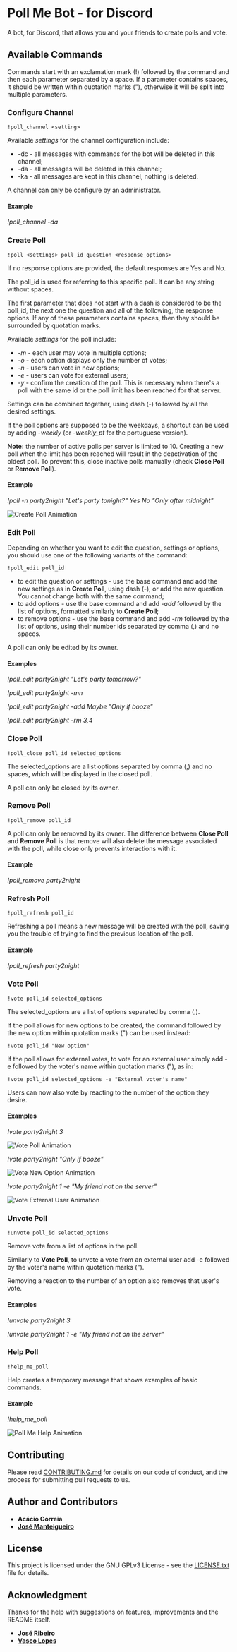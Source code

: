 # Poll Me Bot - for Discord

A bot, for Discord, that allows you and your friends to create polls and vote.

## Available Commands

Commands start with an exclamation mark (!) followed by the command and then each parameter separated by a space. If a parameter contains spaces, it should be written within quotation marks ("), otherwise it will be split into multiple parameters.

### Configure Channel

```
!poll_channel <setting>
```

Available *settings* for the channel configuration include:
* -dc - all messages with commands for the bot will be deleted in this channel;
* -da - all messages will be deleted in this channel;
* -ka - all messages are kept in this channel, nothing is deleted.

A channel can only be configure by an administrator.

#### Example
*!poll_channel -da*

### Create Poll

```
!poll <settings> poll_id question <response_options>
```

If no response options are provided, the default responses are Yes and No.

The poll_id is used for referring to this specific poll. It can be any string without spaces.

The first parameter that does not start with a dash is considered to be the poll_id, the next one the question and all of the following, the response options. If any of these parameters contains spaces, then they should be surrounded by quotation marks.

Available *settings* for the poll include:
* *-m* - each user may vote in multiple options;
* *-o* - each option displays only the number of votes;
* *-n* - users can vote in new options;
* *-e* - users can vote for external users;
* *-y* - confirm the creation of the poll. This is necessary when there's a poll with the same id or the poll limit has been reached for that server.

Settings can be combined together, using dash (-) followed by all the desired settings.

If the poll options are supposed to be the weekdays, a shortcut can be used by adding *-weekly* (or *-weekly_pt* for the portuguese version).

**Note:** the number of active polls per server is limited to 10. Creating a new poll when the limit has been reached will result in the deactivation of the oldest poll. To prevent this, close inactive polls manually (check **Close Poll** or **Remove Poll**).

#### Example
*!poll -n party2night "Let's party tonight?" Yes No "Only after midnight"*

![Create Poll Animation](https://raw.githubusercontent.com/correia55/PollMeBot/master/resources/create_poll.gif)

### Edit Poll

Depending on whether you want to edit the question, settings or options, you should use one of the following variants of the command:

```
!poll_edit poll_id
```

* to edit the question or settings - use the base command and add the new settings as in **Create Poll**, using dash (-), or add the new question. You cannot change both with the same command;
* to add options - use the base command and add *-add* followed by the list of options, formatted similarly to **Create Poll**;
* to remove options - use the base command and add *-rm* followed by the list of options, using their number ids separated by comma (,) and no spaces.

A poll can only be edited by its owner.

#### Examples
*!poll_edit party2night "Let's party tomorrow?"*

*!poll_edit party2night -mn*

*!poll_edit party2night -add Maybe "Only if booze"*

*!poll_edit party2night -rm 3,4*


### Close Poll

```
!poll_close poll_id selected_options
```
The selected_options are a list options separated by comma (,) and no spaces, which will be displayed in the closed poll.

A poll can only be closed by its owner.

### Remove Poll

```
!poll_remove poll_id
```

A poll can only be removed by its owner. The difference between **Close Poll** and **Remove Poll** is that remove will also delete the message associated with the poll, while close only prevents interactions with it.

#### Example
*!poll_remove party2night*


### Refresh Poll

```
!poll_refresh poll_id
```

Refreshing a poll means a new message will be created with the poll, saving you the trouble of trying to find the previous location of the poll.

#### Example
*!poll_refresh party2night*


### Vote Poll

```
!vote poll_id selected_options
```
The selected_options are a list of options separated by comma (,).

If the poll allows for new options to be created, the command followed by the new option within quotation marks (") can be used instead:
```
!vote poll_id "New option"
```

If the poll allows for external votes, to vote for an external user simply add -e followed by the voter's name within quotation marks ("), as in:
```
!vote poll_id selected_options -e "External voter's name"
```

Users can now also vote by reacting to the number of the option they desire.

#### Examples
*!vote party2night 3*

![Vote Poll Animation](https://raw.githubusercontent.com/correia55/PollMeBot/master/resources/vote_poll.gif)

*!vote party2night "Only if booze"*

![Vote New Option Animation](https://raw.githubusercontent.com/correia55/PollMeBot/master/resources/vote_poll_new.gif)

*!vote party2night 1 -e "My friend not on the server"*

![Vote External User Animation](https://raw.githubusercontent.com/correia55/PollMeBot/master/resources/vote_poll_external.gif)

### Unvote Poll

```
!unvote poll_id selected_options
```

Remove vote from a list of options in the poll.

Similarly to **Vote Poll**, to unvote a vote from an external user add -e followed by the voter's name within quotation marks (").

Removing a reaction to the number of an option also removes that user's vote.

#### Examples
*!unvote party2night 3*

*!unvote party2night 1 -e "My friend not on the server"*

### Help Poll

```
!help_me_poll
```

Help creates a temporary message that shows examples of basic commands.

#### Example
*!help_me_poll*

![Poll Me Help Animation](https://raw.githubusercontent.com/correia55/PollMeBot/master/resources/help_me_poll.gif)

## Contributing

Please read [CONTRIBUTING.md](CONTRIBUTING.md) for details on our code of conduct, and the process for submitting pull requests to us.

## Author and Contributors

* **Acácio Correia**
* **[José Manteigueiro](https://github.com/jmanteigueiro)**

## License

This project is licensed under the GNU GPLv3 License - see the [LICENSE.txt](LICENSE.txt) file for details.

## Acknowledgment

Thanks for the help with suggestions on features, improvements and the README itself.
* **José Ribeiro**
* **[Vasco Lopes](https://github.com/VascoLopes)**